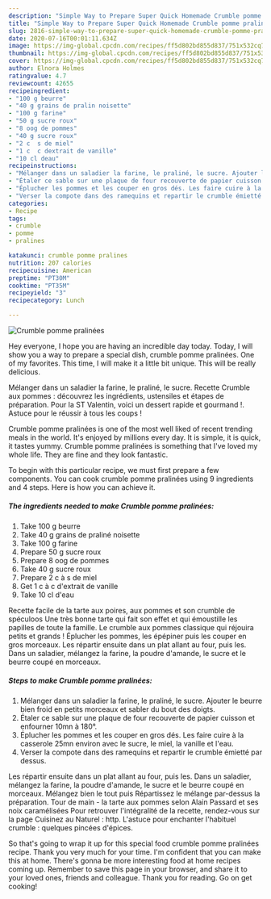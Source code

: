 ```yaml
---
description: "Simple Way to Prepare Super Quick Homemade Crumble pomme pralinées"
title: "Simple Way to Prepare Super Quick Homemade Crumble pomme pralinées"
slug: 2816-simple-way-to-prepare-super-quick-homemade-crumble-pomme-pralinees
date: 2020-07-16T00:01:11.634Z
image: https://img-global.cpcdn.com/recipes/ff5d802bd855d837/751x532cq70/crumble-pomme-pralinees-photo-principale-de-la-recette.jpg
thumbnail: https://img-global.cpcdn.com/recipes/ff5d802bd855d837/751x532cq70/crumble-pomme-pralinees-photo-principale-de-la-recette.jpg
cover: https://img-global.cpcdn.com/recipes/ff5d802bd855d837/751x532cq70/crumble-pomme-pralinees-photo-principale-de-la-recette.jpg
author: Elnora Holmes
ratingvalue: 4.7
reviewcount: 42655
recipeingredient:
- "100 g beurre"
- "40 g grains de pralin noisette"
- "100 g farine"
- "50 g sucre roux"
- "8 oog de pommes"
- "40 g sucre roux"
- "2 c  s de miel"
- "1 c  c dextrait de vanille"
- "10 cl deau"
recipeinstructions:
- "Mélanger dans un saladier la farine, le praliné, le sucre. Ajouter le beurre bien froid en petits morceaux et sabler du bout des doigts."
- "Étaler ce sable sur une plaque de four recouverte de papier cuisson et enfourner 10mn à 180°."
- "Éplucher les pommes et les couper en gros dés. Les faire cuire à la casserole 25mn environ avec le sucre, le miel, la vanille et l&#39;eau."
- "Verser la compote dans des ramequins et repartir le crumble émietté par dessus."
categories:
- Recipe
tags:
- crumble
- pomme
- pralines

katakunci: crumble pomme pralines 
nutrition: 207 calories
recipecuisine: American
preptime: "PT30M"
cooktime: "PT35M"
recipeyield: "3"
recipecategory: Lunch

---
```



![Crumble pomme pralinées](https://img-global.cpcdn.com/recipes/ff5d802bd855d837/751x532cq70/crumble-pomme-pralinees-photo-principale-de-la-recette.jpg)

Hey everyone, I hope you are having an incredible day today. Today, I will show you a way to prepare a special dish, crumble pomme pralinées. One of my favorites. This time, I will make it a little bit unique. This will be really delicious.

Mélanger dans un saladier la farine, le praliné, le sucre. Recette Crumble aux pommes : découvrez les ingrédients, ustensiles et étapes de préparation. Pour la ST Valentin, voici un dessert rapide et gourmand !. Astuce pour le réussir à tous les coups !

Crumble pomme pralinées is one of the most well liked of recent trending meals in the world. It's enjoyed by millions every day. It is simple, it is quick, it tastes yummy. Crumble pomme pralinées is something that I've loved my whole life. They are fine and they look fantastic.


To begin with this particular recipe, we must first prepare a few components. You can cook crumble pomme pralinées using 9 ingredients and 4 steps. Here is how you can achieve it.

<!--inarticleads1-->

##### The ingredients needed to make Crumble pomme pralinées:

1. Take 100 g beurre
1. Take 40 g grains de praliné noisette
1. Take 100 g farine
1. Prepare 50 g sucre roux
1. Prepare 8 oog de pommes
1. Take 40 g sucre roux
1. Prepare 2 c à s de miel
1. Get 1 c à c d&#39;extrait de vanille
1. Take 10 cl d&#39;eau


Recette facile de la tarte aux poires, aux pommes et son crumble de spéculoos Une très bonne tarte qui fait son effet et qui émoustille les papilles de toute la famille. Le crumble aux pommes classique qui réjouira petits et grands ! Éplucher les pommes, les épépiner puis les couper en gros morceaux. Les répartir ensuite dans un plat allant au four, puis les. Dans un saladier, mélangez la farine, la poudre d&#39;amande, le sucre et le beurre coupé en morceaux. 

<!--inarticleads2-->

##### Steps to make Crumble pomme pralinées:

1. Mélanger dans un saladier la farine, le praliné, le sucre. Ajouter le beurre bien froid en petits morceaux et sabler du bout des doigts.
1. Étaler ce sable sur une plaque de four recouverte de papier cuisson et enfourner 10mn à 180°.
1. Éplucher les pommes et les couper en gros dés. Les faire cuire à la casserole 25mn environ avec le sucre, le miel, la vanille et l&#39;eau.
1. Verser la compote dans des ramequins et repartir le crumble émietté par dessus.


Les répartir ensuite dans un plat allant au four, puis les. Dans un saladier, mélangez la farine, la poudre d&#39;amande, le sucre et le beurre coupé en morceaux. Mélangez bien le tout puis Répartissez le mélange par-dessus la préparation. Tour de main - la tarte aux pommes selon Alain Passard et ses noix caramélisées Pour retrouver l&#39;intégralité de la recette, rendez-vous sur la page Cuisinez au Naturel : http. L&#39;astuce pour enchanter l&#39;habituel crumble : quelques pincées d&#39;épices. 

So that's going to wrap it up for this special food crumble pomme pralinées recipe. Thank you very much for your time. I'm confident that you can make this at home. There's gonna be more interesting food at home recipes coming up. Remember to save this page in your browser, and share it to your loved ones, friends and colleague. Thank you for reading. Go on get cooking!
